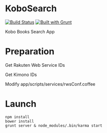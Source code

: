 KoboSearch
==========

[![Build Status](https://travis-ci.org/honkimi/KoboBookSearch.png?branch=master)](https://travis-ci.org/honkimi/KoboBookSearch)
[![Built with Grunt](https://cdn.gruntjs.com/builtwith.png)](http://gruntjs.com/)

Kobo Books Search App


Preparation
===========
Get Rakuten Web Service IDs

Get Kimono IDs

Modify app/scripts/services/rwsConf.coffee

Launch
======
    npm install
    bower install
    grunt server & node_modules/.bin/karma start
